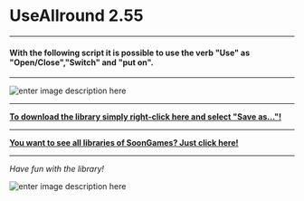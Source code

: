 # UseAllround 2.55
---
#### With the following script it is possible to use the verb "Use" as "Open/Close","Switch" and "put on".
---

![enter image description here](https://raw.githubusercontent.com/SoonGames/quest_libraries/master/UseAllround/readme/UseAllround.gif)

---
**[To download the library simply right-click here and select "Save as..."!](https://github.com/SoonGames/quest_libraries/raw/master/UseAllround/UseAllround.aslx)**

---
**[You want to see all libraries of SoonGames? Just click here!](https://github.com/SoonGames/quest_libraries)**

---

*Have fun with the library!*

![enter image description here](https://raw.githubusercontent.com/SoonGames/quest_libraries/master/soongames.png)